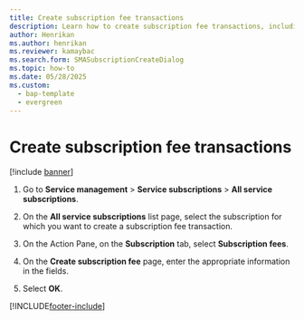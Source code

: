 ```yaml
---
title: Create subscription fee transactions
description: Learn how to create subscription fee transactions, including a step-by-step process for creating subscription fee transactions.
author: Henrikan
ms.author: henrikan
ms.reviewer: kamaybac
ms.search.form: SMASubscriptionCreateDialog
ms.topic: how-to
ms.date: 05/28/2025
ms.custom: 
  - bap-template
  - evergreen
---
```


# Create subscription fee transactions

[!include [banner](../includes/banner.md)]

1. Go to **Service management** \> **Service subscriptions** \> **All service subscriptions**.

2. On the **All service subscriptions** list page, select the subscription for which you want to create a subscription fee transaction.

3. On the Action Pane, on the **Subscription** tab, select **Subscription fees**.

4. On the **Create subscription fee** page, enter the appropriate information in the fields.

5. Select **OK**.

[!INCLUDE[footer-include](../../includes/footer-banner.md)]
